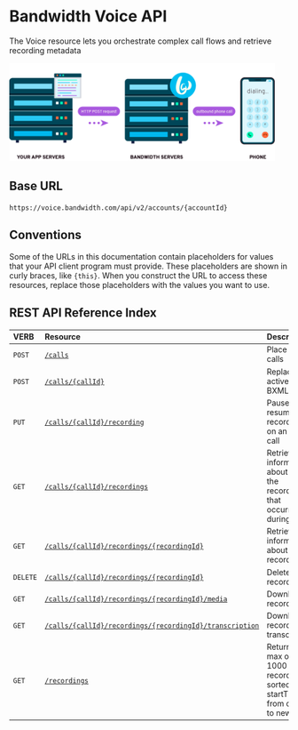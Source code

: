 # Bandwidth Voice API

The Voice resource lets you orchestrate complex call flows and retrieve recording metadata

<img src="../../images/create_call.png" style="max-width:95%">

## Base URL
`https://voice.bandwidth.com/api/v2/accounts/{accountId}`

## Conventions
Some of the URLs in this documentation contain placeholders for values that your API client program must provide. These placeholders are shown in curly braces, like `{this}`. When you construct the URL to access these resources, replace those placeholders with the values you want to use.

## REST API Reference Index

| VERB                               | Resource                                                                                                                   | Description                                                                  |
|:-----------------------------------|:---------------------------------------------------------------------------------------------------------------------------|:-----------------------------------------------------------------------------|
| <code class="post">POST</code>     | [`/calls`](calls/postCalls.md)                                                                                             | Place phone calls                                                            |
| <code class="post">POST</code>     | [`/calls/{callId}`](calls/postCallsCallId.md)                                                                              | Replace an active call's BXML                                                |
| <code class="put">PUT</code>       | [`/calls/{callId}/recording`](recordings/putCallsCallIdRecording.md)                                                       | Pause or resume a recording on an active call                                |
| <code class="get">GET</code>       | [`/calls/{callId}/recordings`](recordings/getCallsCallIdRecordings.md)                                                     | Retrieve information about all of the recordings that occurred during a call |
| <code class="get">GET</code>       | [`/calls/{callId}/recordings/{recordingId}`](recordings/getCallsCallIdRecordingsRecordingId.md)                            | Retrieve information about a recording                                       |
| <code class="delete">DELETE</code> | [`/calls/{callId}/recordings/{recordingId}`](recordings/deleteCallsCallIdRecordingsRecordingId.md)                         | Delete a recording                                                           |
| <code class="get">GET</code>       | [`/calls/{callId}/recordings/{recordingId}/media`](recordings/getCallsCallIdRecordingsRecordingIdMedia.md)                 | Download a recording                                                         |
| <code class="get">GET</code>       | [`/calls/{callId}/recordings/{recordingId}/transcription`](recordings/getCallsCallIdRecordingsRecordingIdTranscription.md) | Download a recording transcription                                           |
| <code class="get">GET</code>       | [`/recordings`](recordings/getRecordings.md)                                                                               | Returns a max of 1000 recordings, sorted by startTime from oldest to newest  |

